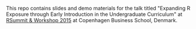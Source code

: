 This repo contains slides and demo materials for the talk 
titled "Expanding R Exposure through Early Introduction in 
the Undergraduate Curriculum" at [RSummit & Workshop 2015](http://info.cbs.dk/rsummit2015) 
at Copenhagen Business School, Denmark.